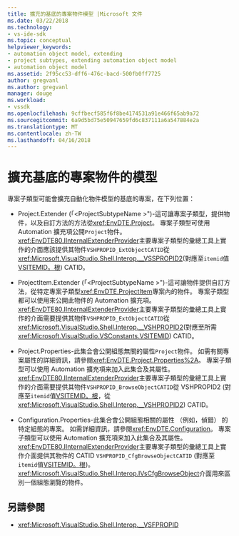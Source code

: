 ```yaml
---
title: 擴充的基底的專案物件模型 |Microsoft 文件
ms.date: 03/22/2018
ms.technology:
- vs-ide-sdk
ms.topic: conceptual
helpviewer_keywords:
- automation object model, extending
- project subtypes, extending automation object model
- automation object model
ms.assetid: 2f95cc53-dff6-476c-bacd-500fb0ff7725
author: gregvanl
ms.author: gregvanl
manager: douge
ms.workload:
- vssdk
ms.openlocfilehash: 9cffbecf585f6f8be4174531a91e466f65ab9a72
ms.sourcegitcommit: 6a9d5bd75e50947659fd6c837111a6a547884e2a
ms.translationtype: MT
ms.contentlocale: zh-TW
ms.lasthandoff: 04/16/2018
---
```

# <a name="extending-the-object-model-of-the-base-project"></a>擴充基底的專案物件的模型

專案子類型可能會擴充自動化物件模型的基底的專案，在下列位置：

-   Project.Extender (「\<ProjectSubtypeName >")-這可讓專案子類型，提供物件，以及自訂方法的方法從<xref:EnvDTE.Project>。 專案子類型可使用 Automation 擴充項公開`Project`物件。 <xref:EnvDTE80.IInternalExtenderProvider>主要專案子類型的彙總工具上實作的介面應該提供其物件`VSHPROPID_ExtObjectCATID`從<xref:Microsoft.VisualStudio.Shell.Interop.__VSSPROPID2>(對應至`itemid`值[VSITEMID。根](<xref:Microsoft.VisualStudio.VSConstants.VSITEMID#Microsoft_VisualStudio_VSConstants_VSITEMID_Root>)) CATID。

-   ProjectItem.Extender (「\<ProjectSubtypeName >")-這可讓物件提供自訂方法，從特定專案子類型<xref:EnvDTE.ProjectItem>專案內的物件。 專案子類型都可以使用來公開此物件的 Automation 擴充項。 <xref:EnvDTE80.IInternalExtenderProvider>主要專案子類型的彙總工具上實作的介面需要提供其物件`VSHPROPID_ExtObjectCATID`從<xref:Microsoft.VisualStudio.Shell.Interop.__VSHPROPID2>(對應至所需<xref:Microsoft.VisualStudio.VSConstants.VSITEMID>) CATID。

-   Project.Properties-此集合會公開組態無關的屬性`Project`物件。 如需有關專案屬性的詳細資訊，請參閱<xref:EnvDTE.Project.Properties%2A>。 專案子類型可以使用 Automation 擴充項来加入此集合及其屬性。 <xref:EnvDTE80.IInternalExtenderProvider>主要專案子類型的彙總工具上實作的介面需要提供其物件`VSHPROPID_BrowseObjectCATID`從 VSHPROPID2 (對應至`itemid`值[VSITEMID。根](<xref:Microsoft.VisualStudio.VSConstants.VSITEMID#Microsoft_VisualStudio_VSConstants_VSITEMID_Root>)，從<xref:Microsoft.VisualStudio.Shell.Interop.__VSHPROPID2>) CATID。

-   Configuration.Properties-此集合會公開組態相關的屬性 （例如，偵錯） 的特定組態的專案。 如需詳細資訊，請參閱<xref:EnvDTE.Configuration>。 專案子類型可以使用 Automation 擴充項来加入此集合及其屬性。 <xref:EnvDTE80.IInternalExtenderProvider>主要專案子類型的彙總工具上實作介面提供其物件的 CATID `VSHPROPID_CfgBrowseObjectCATID` (對應至`itemid`值[VSITEMID。根](<xref:Microsoft.VisualStudio.VSConstants.VSITEMID#Microsoft_VisualStudio_VSConstants_VSITEMID_Root>))。 <xref:Microsoft.VisualStudio.Shell.Interop.IVsCfgBrowseObject>介面用來區別一個組態瀏覽的物件。

## <a name="see-also"></a>另請參閱

- <xref:Microsoft.VisualStudio.Shell.Interop.__VSFPROPID>